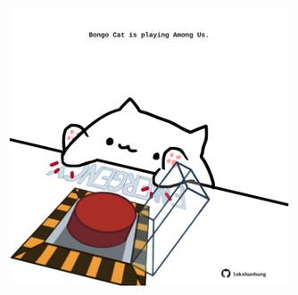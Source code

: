 <!-- built at 14/05/2023, 14:01:04 UTC -->
<p align="center">
  <img width="500" height="500" src="./ReadmeImage.svg">
</p>
